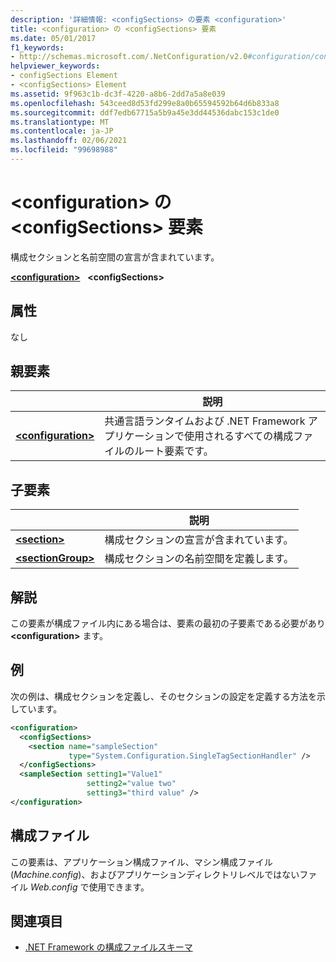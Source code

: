 ```yaml
---
description: '詳細情報: <configSections> の要素 <configuration>'
title: <configuration> の <configSections> 要素
ms.date: 05/01/2017
f1_keywords:
- http://schemas.microsoft.com/.NetConfiguration/v2.0#configuration/configSections
helpviewer_keywords:
- configSections Element
- <configSections> Element
ms.assetid: 9f963c1b-dc3f-4220-a8b6-2dd7a5a8e039
ms.openlocfilehash: 543ceed8d53fd299e8a0b65594592b64d6b833a8
ms.sourcegitcommit: ddf7edb67715a5b9a45e3dd44536dabc153c1de0
ms.translationtype: MT
ms.contentlocale: ja-JP
ms.lasthandoff: 02/06/2021
ms.locfileid: "99698988"
---
```

# <a name="configsections-element-for-configuration"></a>\<configuration> の \<configSections> 要素

構成セクションと名前空間の宣言が含まれています。

[**\<configuration>**](configuration-element.md) &nbsp;&nbsp;**\<configSections>**

## <a name="attributes"></a>属性

なし

## <a name="parent-element"></a>親要素

|     | 説明 |
| --- | ----------- |
| [**\<configuration>**](configuration-element.md) | 共通言語ランタイムおよび .NET Framework アプリケーションで使用されるすべての構成ファイルのルート要素です。 |

## <a name="child-elements"></a>子要素

|     | 説明 |
| --- | ----------- |
| [**\<section>**](section-element.md) | 構成セクションの宣言が含まれています。 |
| [**\<sectionGroup>**](sectiongroup-element-for-configsections.md) | 構成セクションの名前空間を定義します。 |

## <a name="remarks"></a>解説

この要素が構成ファイル内にある場合は、要素の最初の子要素である必要があり **\<configuration>** ます。

## <a name="example"></a>例

次の例は、構成セクションを定義し、そのセクションの設定を定義する方法を示しています。

```xml
<configuration>
  <configSections>
    <section name="sampleSection"
             type="System.Configuration.SingleTagSectionHandler" />
  </configSections>
  <sampleSection setting1="Value1"
                 setting2="value two"
                 setting3="third value" />
</configuration>
```

## <a name="configuration-file"></a>構成ファイル

この要素は、アプリケーション構成ファイル、マシン構成ファイル (*Machine.config*)、およびアプリケーションディレクトリレベルではないファイル *Web.config* で使用できます。

## <a name="see-also"></a>関連項目

- [.NET Framework の構成ファイルスキーマ](index.md)

